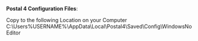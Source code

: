 **Postal 4 Configuration Files**:

Copy to the following Location on your Computer
C:\Users\%USERNAME%\AppData\Local\Postal4\Saved\Config\WindowsNoEditor
